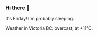 ### Hi there :wave:

It's Friday! I'm probably sleeping.

Weather in Victoria BC: overcast, at +11°C.
